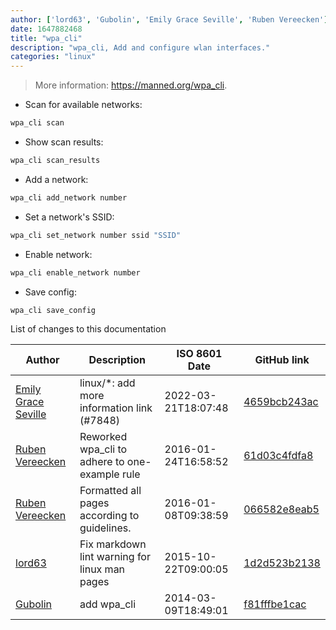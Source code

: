 ```yaml
---
author: ['lord63', 'Gubolin', 'Emily Grace Seville', 'Ruben Vereecken']
date: 1647882468
title: "wpa_cli"
description: "wpa_cli, Add and configure wlan interfaces."
categories: "linux"
---
```

> More information: <https://manned.org/wpa_cli>.

- Scan for available networks:

```bash
wpa_cli scan
```

- Show scan results:

```bash
wpa_cli scan_results
```

- Add a network:

```bash
wpa_cli add_network number
```

- Set a network's SSID:

```bash
wpa_cli set_network number ssid "SSID"
```

- Enable network:

```bash
wpa_cli enable_network number
```

- Save config:

```bash
wpa_cli save_config
```
List of changes to this documentation


Author | Description | ISO 8601 Date | GitHub link
------|-----|-----|-----
[Emily Grace Seville](mailto:emilyseville7cf@gmail.com) | linux/*: add more information link (#7848) | 2022-03-21T18:07:48 | [4659bcb243ac](https://github.com/tldr-pages/tldr/commit/4659bcb243ac572c9e0c95117097801f1e62bda4)
[Ruben Vereecken](mailto:rubenvereecken@gmail.com) | Reworked wpa_cli to adhere to one-example rule | 2016-01-24T16:58:52 | [61d03c4fdfa8](https://github.com/tldr-pages/tldr/commit/61d03c4fdfa8c6599b01f31757587e152d6654c6)
[Ruben Vereecken](mailto:rubenvereecken@gmail.com) | Formatted all pages according to guidelines. | 2016-01-08T09:38:59 | [066582e8eab5](https://github.com/tldr-pages/tldr/commit/066582e8eab57bce9861cc8d379e158d61f1cc95)
[lord63](mailto:lord63.j@gmail.com) | Fix markdown lint warning for linux man pages | 2015-10-22T09:00:05 | [1d2d523b2138](https://github.com/tldr-pages/tldr/commit/1d2d523b21388c959e70b5037641b57b9e50a39a)
[Gubolin](mailto:gubolin@fantasymail.de) | add wpa_cli | 2014-03-09T18:49:01 | [f81fffbe1cac](https://github.com/tldr-pages/tldr/commit/f81fffbe1cac015d8de228d7eb46d782d7b8a959)

